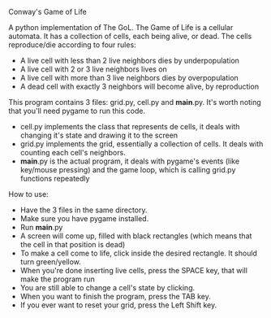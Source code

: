 Conway's Game of Life

A python implementation of The GoL. The Game of Life is a cellular automata. It has a collection of cells, each being alive, or dead.
The cells reproduce/die according to four rules:
- A live cell with less than 2 live neighbors dies by underpopulation
- A live cell with 2 or 3 live neighbors lives on
- A live cell with more than 3 live neighbors dies by overpopulation
- A dead cell with exactly 3 neighbors will become alive, by reproduction

This program contains 3 files: grid.py, cell.py and __main__.py. It's worth noting that you'll need pygame to run this code.
- cell.py implements the class that represents de cells, it deals with changing it's state and drawing it to the screen
- grid.py implements the grid, essentially a collection of cells. It deals with counting each cell's neighbors.
- __main__.py is the actual program, it deals with pygame's events (like key/mouse pressing) and the game loop, which is calling grid.py functions repeatedly

How to use:
- Have the 3 files in the same directory.
- Make sure you have pygame installed.
- Run __main__.py
- A screen will come up, filled with black rectangles (which means that the cell in that position is dead)
- To make a cell come to life, click inside the desired rectangle. It should turn green/yellow.
- When you're done inserting live cells, press the SPACE key, that will make the program run
- You are still able to change a cell's state by clicking.
- When you want to finish the program, press the TAB key.
- If you ever want to reset your grid, press the Left Shift key.

